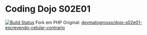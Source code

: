# Coding Dojo S02E01
[![Build Status](https://travis-ci.org/gpedro/dojo-s02e01-escrevendo-celular-contrario-php.svg?branch=master)](https://travis-ci.org/gpedro/dojo-s02e01-escrevendo-celular-contrario-php)
Fork em PHP
Original: [devmatogrosso/dojo-s02e01-escrevendo-celular-contrario](https://github.com/devmatogrosso/dojo-s02e01-escrevendo-celular-contrario)